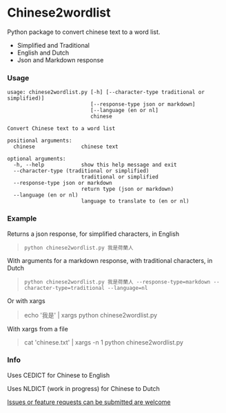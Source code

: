 # Chinese2wordlist
Python package to convert chinese text to a word list. 
- Simplified and Traditional
- English and Dutch
- Json and Markdown response 


### Usage
```
usage: chinese2wordlist.py [-h] [--character-type traditional or simplified)]
                           [--response-type json or markdown]
                           [--language (en or nl]
                           chinese

Convert Chinese text to a word list

positional arguments:
  chinese               chinese text

optional arguments:
  -h, --help            show this help message and exit
  --character-type (traditional or simplified)
                        traditional or simplified
  --response-type json or markdown
                        return type (json or markdown)
  --language (en or nl)
                        language to translate to (en or nl)

```
### Example
Returns a json response, for simplified characters, in English 
> `python chinese2wordlist.py 我是荷蘭人 `

With arguments for a markdown response, with traditional characters, in Dutch
> `python chinese2wordlist.py 我是荷蘭人 --response-type=markdown --character-type=traditional --language=nl`

Or with xargs
> echo  '我是' | xargs python chinese2wordlist.py 

With xargs from a file
> cat 'chinese.txt' | xargs -n 1 python chinese2wordlist.py

### Info

Uses CEDICT for Chinese to English

Uses NLDICT (work in progress) for Chinese to Dutch

[Issues or feature requests can be submitted are welcome](https://github.com/JorisKok/chinese2wordlist/issues)